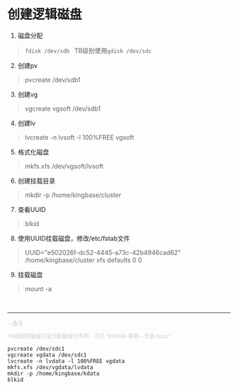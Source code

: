 # 创建逻辑磁盘

1. 磁盘分配
> `fdisk /dev/sdb ` TB级别使用`gdisk /dev/sdc`
2. 创建pv
> pvcreate /dev/sdb1
3. 创建vg
> vgcreate vgsoft /dev/sdb1
4. 创建lv
> lvcreate -n lvsoft -l 100%FREE vgsoft
5. 格式化磁盘
> mkfs.xfs /dev/vgsoft/lvsoft
6. 创建挂载目录
> mkdir -p /home/kingbase/cluster
7. 查看UUID
> blkid
8. 使用UUID挂载磁盘，修改/etc/fstab文件
> UUID="e502026f-dc52-4445-a73c-42b4946cad62" /home/kingbase/cluster      xfs     defaults        0 0
9. 挂载磁盘
> mount -a

<br>

---

<div style="color: #cccccc;font-size: 12px;">
  <p>--备注</p>
  <p>TB级别的磁盘只是分配磁盘时不同，详见 “KCP08-集群--王朋.docx”</p>
</div>

```
pvcreate /dev/sdc1
vgcreate vgdata /dev/sdc1
lvcreate -n lvdata -l 100%FREE vgdata
mkfs.xfs /dev/vgdata/lvdata
mkdir -p /home/kingbase/kdata
blkid
```